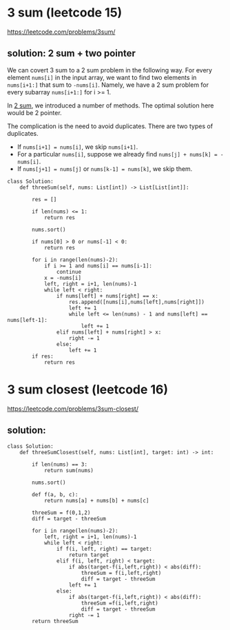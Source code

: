 # 3 sum (leetcode 15)

https://leetcode.com/problems/3sum/

## solution: 2 sum + two pointer

We can covert 3 sum to a 2 sum problem in the following way. 
For every element `nums[i]` in the input array, we want to find two elements in `nums[i+1:]` that sum to `-nums[i]`.
Namely, we have a 2 sum problem for every subarray `nums[i+1:]` for i >= 1.

In [2 sum](/leetcode/two_sum.md), we introduced a number of methods. The optimal solution here would be 2 pointer.

The complication is the need to avoid duplicates. There are two types of duplicates.
* If `nums[i+1] = nums[i]`, we skip `nums[i+1]`.
* For a particular `nums[i]`, suppose we already find `nums[j] + nums[k] = -nums[i]`.
* If `nums[j+1] = nums[j]` or `nums[k-1] = nums[k]`, we skip them.

```
class Solution:
    def threeSum(self, nums: List[int]) -> List[List[int]]:
        
        res = []
        
        if len(nums) <= 1:
            return res
        
        nums.sort()
        
        if nums[0] > 0 or nums[-1] < 0:
            return res
        
        for i in range(len(nums)-2):
            if i >= 1 and nums[i] == nums[i-1]:
                continue
            x = -nums[i]
            left, right = i+1, len(nums)-1
            while left < right:
                if nums[left] + nums[right] == x:
                    res.append([nums[i],nums[left],nums[right]])
                    left += 1
                    while left <= len(nums) - 1 and nums[left] == nums[left-1]:
                        left += 1
                elif nums[left] + nums[right] > x:
                    right -= 1
                else:
                    left += 1
        if res:
            return res
```

# 3 sum closest (leetcode 16)

https://leetcode.com/problems/3sum-closest/

## solution:

```
class Solution:
    def threeSumClosest(self, nums: List[int], target: int) -> int:
        
        if len(nums) == 3:
            return sum(nums)
        
        nums.sort()
        
        def f(a, b, c):
            return nums[a] + nums[b] + nums[c]
        
        threeSum = f(0,1,2)
        diff = target - threeSum
        
        for i in range(len(nums)-2):
            left, right = i+1, len(nums)-1
            while left < right:
                if f(i, left, right) == target:
                    return target
                elif f(i, left, right) < target:
                    if abs(target-f(i,left,right)) < abs(diff):
                        threeSum = f(i,left,right)
                        diff = target - threeSum
                    left += 1
                else:
                    if abs(target-f(i,left,right)) < abs(diff):
                        threeSum =f(i,left,right)
                        diff = target - threeSum
                    right -= 1
        return threeSum
               
```
